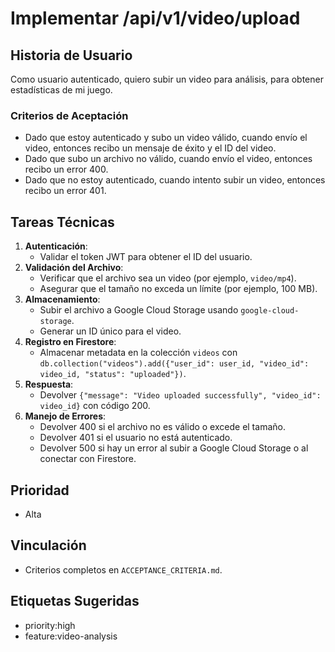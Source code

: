 # Implementar /api/v1/video/upload

## Historia de Usuario
Como usuario autenticado, quiero subir un video para análisis, para obtener estadísticas de mi juego.

### Criterios de Aceptación
- Dado que estoy autenticado y subo un video válido, cuando envío el video, entonces recibo un mensaje de éxito y el ID del video.
- Dado que subo un archivo no válido, cuando envío el video, entonces recibo un error 400.
- Dado que no estoy autenticado, cuando intento subir un video, entonces recibo un error 401.

## Tareas Técnicas
1. **Autenticación**:
   - Validar el token JWT para obtener el ID del usuario.
2. **Validación del Archivo**:
   - Verificar que el archivo sea un video (por ejemplo, `video/mp4`).
   - Asegurar que el tamaño no exceda un límite (por ejemplo, 100 MB).
3. **Almacenamiento**:
   - Subir el archivo a Google Cloud Storage usando `google-cloud-storage`.
   - Generar un ID único para el video.
4. **Registro en Firestore**:
   - Almacenar metadata en la colección `videos` con `db.collection("videos").add({"user_id": user_id, "video_id": video_id, "status": "uploaded"})`.
5. **Respuesta**:
   - Devolver `{"message": "Video uploaded successfully", "video_id": video_id}` con código 200.
6. **Manejo de Errores**:
   - Devolver 400 si el archivo no es válido o excede el tamaño.
   - Devolver 401 si el usuario no está autenticado.
   - Devolver 500 si hay un error al subir a Google Cloud Storage o al conectar con Firestore.

## Prioridad
- Alta

## Vinculación
- Criterios completos en `ACCEPTANCE_CRITERIA.md`.

## Etiquetas Sugeridas
- priority:high
- feature:video-analysis 